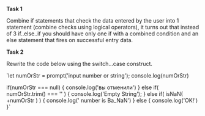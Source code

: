 **Task 1**

Combine if statements that check the data entered by the user into 1 statement (combine checks using logical operators), it turns out that instead of 3 if..else..if you should have only one if with a combined condition and an else statement that fires on successful entry data.


**Task 2**

Rewrite the code below using the switch...case construct.

`let numOrStr = prompt('input number or string');
console.log(numOrStr)

if(numOrStr === null) {
console.log('вы отменили')
} else if( numOrStr.trim() === '' ) {
console.log('Empty String');
} else if( isNaN( +numOrStr ) ) {
console.log(' number is Ba_NaN')
} else {
console.log('OK!')
}`